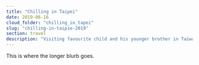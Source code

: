 ```yaml
---
title: "Chilling in Taipei"
date: 2019-06-16
cloud_folder: "chilling_in_tapei"
slug: "chilling-in-taipie-2019"
section: travel
description: "Visiting favourite child and his younger brother in Taiwan"
---
```


This is where the longer blurb goes.
